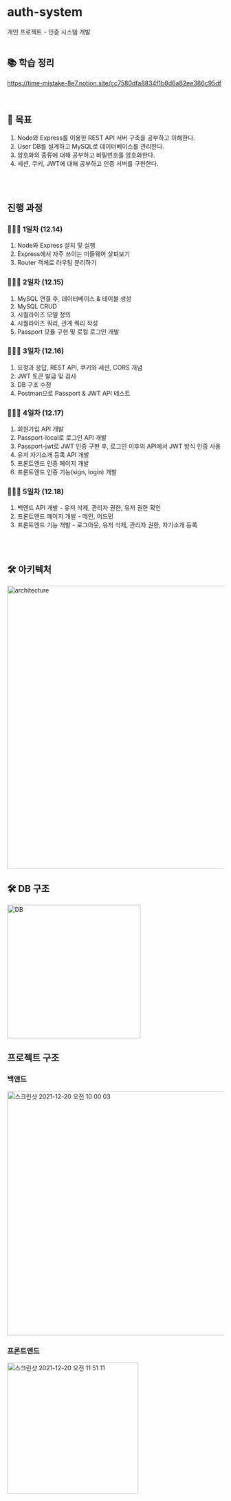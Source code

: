 # auth-system
개인 프로젝트 - 인증 시스템 개발
<br/>
<br/>

## 📚 학습 정리 
https://time-mistake-8e7.notion.site/cc7580dfa8834f1b8d6a82ee386c95df

<br/>

## 📝 목표 
1. Node와 Express를 이용한 REST API 서버 구축을 공부하고 이해한다.
2. User DB를 설계하고 MySQL로 데이터베이스를 관리한다.
3. 암호화의 종류에 대해 공부하고 비밀번호를 암호화한다.
4. 세션, 쿠키, JWT에 대해 공부하고 인증 서버를 구현한다.
<br/>
<br/>

## 진행 과정

### 👩🏻‍💻 1일차 (12.14)
1. Node와 Express 설치 및 실행
2. Express에서 자주 쓰이는 미들웨어 살펴보기 
3. Router 객체로 라우팅 분리하기

### 👩🏻‍💻 2일차 (12.15)
1. MySQL 연결 후, 데이터베이스 & 테이블 생성
2. MySQL CRUD
3. 시퀄라이즈 모델 정의
4. 시퀄라이즈 쿼리, 관계 쿼리 작성
5. Passport 모듈 구현 및 로컬 로그인 개발


### 👩🏻‍💻 3일차 (12.16)
1. 요청과 응답, REST API, 쿠키와 세션, CORS 개념
2. JWT 토큰 발급 및 검사
3. DB 구조 수정
4. Postman으로 Passport & JWT API 테스트


### 👩🏻‍💻 4일차 (12.17)
1. 회원가입 API 개발
2. Passport-local로 로그인 API 개발
3. Passport-jwt로 JWT 인증 구현 후, 로그인 이후의 API에서 JWT 방식 인증 사용 
4. 유저 자기소개 등록 API 개발
5. 프론트엔드 인증 페이지 개발
6. 프론트엔드 인증 기능(sign, login) 개발


### 👩🏻‍💻 5일차 (12.18)
1. 백엔드 API 개발 - 유저 삭제, 관리자 권한, 유저 권한 확인
2. 프론트엔드 페이지 개발 - 메인, 어드민 
3. 프론트엔드 기능 개발 - 로그아웃, 유저 삭제, 관리자 권한, 자기소개 등록

<br/>
<br/>

## 🛠 아키텍처
<img width="658" alt="architecture" src="https://user-images.githubusercontent.com/24283401/146665917-a98e9f77-afe7-4a37-94c6-3337ac08a7f6.png">

<br/>

## 🛠 DB 구조
<img width="310" alt="DB" src="https://user-images.githubusercontent.com/24283401/146697427-2ea3fb90-1ea2-4ada-924f-7a358cd0a20d.png">

<br/>

## 프로젝트 구조 

### 백엔드
<img width="568" alt="스크린샷 2021-12-20 오전 10 00 03" src="https://user-images.githubusercontent.com/24283401/146697819-5fc12fab-25e8-43b5-9ce1-3e1b31dc5d29.png">

### 프론트엔드
<img width="305" alt="스크린샷 2021-12-20 오전 11 51 11" src="https://user-images.githubusercontent.com/24283401/146704937-0a73c899-7c3c-4009-ab90-623135fa2bdf.png">
